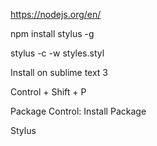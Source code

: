 https://nodejs.org/en/

npm install stylus -g

stylus -c -w styles.styl

Install on sublime text 3

Control + Shift + P

Package Control: Install Package

Stylus
